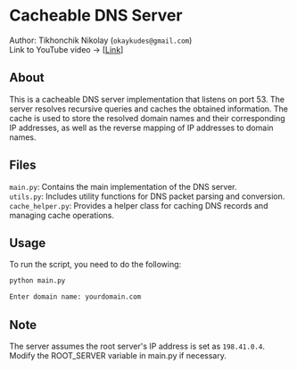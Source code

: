 # Cacheable DNS Server

Author: Tikhonchik Nikolay (`okaykudes@gmail.com`)  
Link to YouTube video -> [[Link](https://youtu.be/M_1XR0wgRnY)]

## About

This is a cacheable DNS server implementation that listens on port 53. The server resolves recursive queries and caches the obtained information. The cache is used to store the resolved domain names and their corresponding IP addresses, as well as the reverse mapping of IP addresses to domain names.

## Files

`main.py`: Contains the main implementation of the DNS server.\
`utils.py`: Includes utility functions for DNS packet parsing and conversion.\
`cache_helper.py`: Provides a helper class for caching DNS records and managing cache operations.

## Usage

To run the script, you need to do the following:  

```bash
python main.py

Enter domain name: yourdomain.com
```

## Note
The server assumes the root server's IP address is set as `198.41.0.4`. Modify the ROOT_SERVER variable in main.py if necessary.